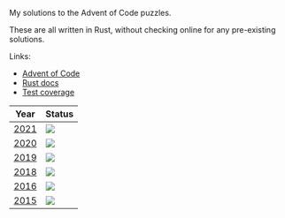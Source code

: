 My solutions to the Advent of Code puzzles.

These are all written in Rust, without checking online for any pre-existing solutions.

Links:

- [Advent of Code](https://adventofcode.com/)
- [Rust docs](https://advent-of-code.jamespharaoh.com/rustdoc/aoc/index.html)
- [Test coverage](https://advent-of-code.jamespharaoh.com/coverage/tarpaulin-report.html)


| Year         | Status                                                 |
|--------------|--------------------------------------------------------|
| [2021](2021) | ![](https://img.shields.io/badge/stars%20⭐-50-brightgreen)  |
| [2020](2020) | ![](https://img.shields.io/badge/stars%20⭐-40-green) |
| [2019](2019) | ![](https://img.shields.io/badge/stars%20⭐-50-brightgreen)  |
| [2018](2018) | ![](https://img.shields.io/badge/stars%20⭐-20-yellow) |
| [2016](2016) | ![](https://img.shields.io/badge/stars%20⭐-50-brightgreen) |
| [2015](2015) | ![](https://img.shields.io/badge/stars%20⭐-50-brightgreen) |
